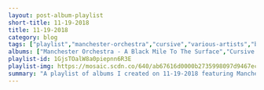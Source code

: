 ```yaml
---
layout: post-album-playlist
short-title: 11-19-2018
title: 11-19-2018
category: blog
tags: ["playlist","manchester-orchestra","cursive","various-artists","billy-squier","various-artists","too-many-zooz","afi","the-olympians"]
albums: ["Manchester Orchestra - A Black Mile To The Surface","Cursive - Vitriola","Various Artists - SUPER SLIMEY","Billy Squier - The Essential Billy Squier","Various Artists - Subway Gawdz","Too Many Zooz - Fanimals","AFI - AFI (The Blood Album)","The Olympians - The Olympians"]
playlist-id: 1GjsTOalW8a0piepnn6R3E
playlist-img: https://mosaic.scdn.co/640/ab67616d0000b2735998097d9467eccb3e99b8c1ab67616d0000b2736827146a676dafc0357fa665ab67616d0000b273bade9185b88572474d918a94ab67616d0000b273de20b544e4270a61a68b8d91
summary: "A playlist of albums I created on 11-19-2018 featuring Manchester Orchestra, Cursive, Various Artists, Billy Squier, Various Artists, Too Many Zooz, AFI, and The Olympians."
---
```

